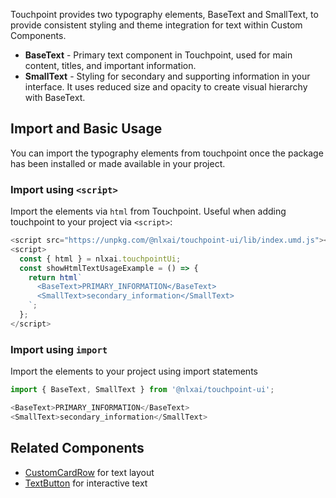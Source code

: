 
Touchpoint provides two typography elements, BaseText and SmallText, to provide consistent styling and theme integration for text within Custom Components.

* **BaseText** - Primary text component in Touchpoint, used for main content, titles, and important information. 
* **SmallText** - Styling for secondary and supporting information in your interface. It uses reduced size and opacity to create visual hierarchy with BaseText.

## Import and Basic Usage

You can import the typography elements from touchpoint once the package has been installed or made available in your project.

### Import using `<script>`

Import the elements via `html` from Touchpoint. Useful when adding touchpoint to your project via `<script>`:

```javascript
<script src="https://unpkg.com/@nlxai/touchpoint-ui/lib/index.umd.js"></script>
<script>
  const { html } = nlxai.touchpointUi;
  const showHtmlTextUsageExample = () => {
    return html`
      <BaseText>PRIMARY_INFORMATION</BaseText>
      <SmallText>secondary_information</SmallText>
    `; 
  };
</script>
```

### Import using `import`

Import the elements to your project using import statements

```javascript
import { BaseText, SmallText } from '@nlxai/touchpoint-ui';

<BaseText>PRIMARY_INFORMATION</BaseText>
<SmallText>secondary_information</SmallText>
```

## Related Components
- [CustomCardRow](/touchpoint-CustomCards) for text layout
- [TextButton](/touchpoint-Buttons) for interactive text